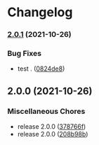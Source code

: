 # Changelog

### [2.0.1](https://www.github.com/dorsaffrigui/fds-test/compare/fds-test-v2.0.0...fds-test-v2.0.1) (2021-10-26)


### Bug Fixes

* test . ([0824de8](https://www.github.com/dorsaffrigui/fds-test/commit/0824de80b9679ed9427d8c5d8a9ae2d847c11451))

## 2.0.0 (2021-10-26)


### Miscellaneous Chores

* release 2.0.0 ([378766f](https://www.github.com/dorsaffrigui/fds-test/commit/378766f50cda27fcee6c80d799df5739824f93bb))
* release 2.0.0 ([208b98b](https://www.github.com/dorsaffrigui/fds-test/commit/208b98ba5ef9439134c8b4e8e7eaf923dc5199d9))
